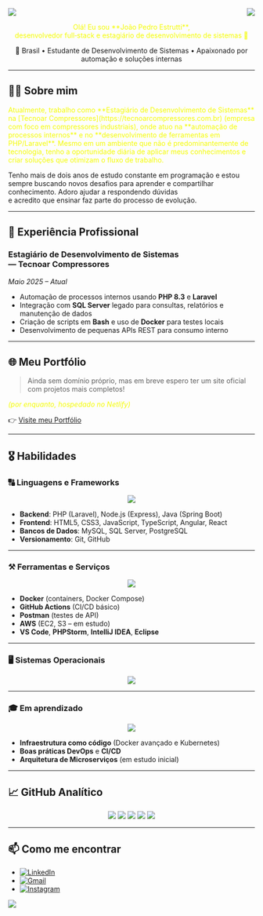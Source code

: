 <img align="center" src="https://capsule-render.vercel.app/api?type=waving&height=100&color=gradient&section=header">
<img align="right" src="https://visitor-badge.laobi.icu/badge?page_id=EstruttiJP.visitor-badge&left_color=blue&right_color=red" />

<p align="center" style="color: #f4fc03;">
  Olá! Eu sou **João Pedro Estrutti**, 
  <br>
  desenvolvedor full‑stack e estagiário de desenvolvimento de sistemas 🚀
</p>

<p align="center">
  📍 Brasil • Estudante de Desenvolvimento de Sistemas • Apaixonado por automação e soluções internas
</p>

---

## 👨‍💻 Sobre mim

<p style="color: #f4fc03;">
  Atualmente, trabalho como **Estagiário de Desenvolvimento de Sistemas** na 
  [Tecnoar Compressores](https://tecnoarcompressores.com.br) (empresa com foco em compressores industriais), 
  onde atuo na **automação de processos internos** e no **desenvolvimento de ferramentas em PHP/Laravel**.
  Mesmo em um ambiente que não é predominantemente de tecnologia, tenho a oportunidade diária de aplicar 
  meus conhecimentos e criar soluções que otimizam o fluxo de trabalho. 
  
  Tenho mais de dois anos de estudo constante em programação e estou sempre buscando novos desafios 
  para aprender e compartilhar conhecimento. Adoro ajudar a respondendo dúvidas  
  e acredito que ensinar faz parte do processo de evolução.
</p>

---

## 🚀 Experiência Profissional

### Estagiário de Desenvolvimento de Sistemas — Tecnoar Compressores  
*Maio 2025 – Atual*  
- Automação de processos internos usando **PHP 8.3** e **Laravel**  
- Integração com **SQL Server** legado para consultas, relatórios e manutenção de dados  
- Criação de scripts em **Bash** e uso de **Docker** para testes locais  
- Desenvolvimento de pequenas APIs REST para consumo interno  

---

## 🌐 Meu Portfólio

> Ainda sem domínio próprio, mas em breve espero ter um site oficial com projetos mais completos!  
<p style="color: #f4fc03; font-style: italic;">(por enquanto, hospedado no Netlify)</p>

👉 [Visite meu Portfólio](https://estruttijp.netlify.app)  

---

## 🎖️ Habilidades

### 🔠 Linguagens e Frameworks
<p align="center">
  <a href="https://skillicons.dev">
    <img src="https://skillicons.dev/icons?i=html,css,js,ts,php,java,jquery,bootstrap,tailwind,angular,react,spring,laravel,mysql,sqlserver" />
  </a>
</p>

- **Backend**: PHP (Laravel), Node.js (Express), Java (Spring Boot)  
- **Frontend**: HTML5, CSS3, JavaScript, TypeScript, Angular, React   
- **Bancos de Dados**: MySQL, SQL Server, PostgreSQL  
- **Versionamento**: Git, GitHub

---

### ⚒️ Ferramentas e Serviços
<p align="center">
  <a href="https://skillicons.dev">
    <img src="https://skillicons.dev/icons?i=aws,git,github,githubactions,postman,stackoverflow,npm,maven,docker,kubernetes" />
  </a>
</p>

- **Docker** (containers, Docker Compose)  
- **GitHub Actions** (CI/CD básico)  
- **Postman** (testes de API)  
- **AWS** (EC2, S3 – em estudo)  
- **VS Code**, **PHPStorm**, **IntelliJ IDEA**, **Eclipse**  

---

### 🖥️ Sistemas Operacionais
<p align="center">
  <a href="https://skillicons.dev">
    <img src="https://skillicons.dev/icons?i=ubuntu,linux,mint,windows" />
  </a>
</p>

---

### 🎓 Em aprendizado
<p align="center">
  <a href="https://skillicons.dev">
    <img src="https://skillicons.dev/icons?i=python,nodejs,kubernetes,terraform,ts" />
  </a>
</p>

- **Infraestrutura como código** (Docker avançado e Kubernetes)  
- **Boas práticas DevOps** e **CI/CD**  
- **Arquitetura de Microserviços** (em estudo inicial)  

---

## 📈 GitHub Analítico

<p align="center">
  <img src="https://github-profile-summary-cards.vercel.app/api/cards/profile-details?username=EstruttiJP&theme=tokyonight" />
  <img src="https://github-profile-summary-cards.vercel.app/api/cards/repos-per-language?username=EstruttiJP&theme=tokyonight" />
  <img src="https://github-profile-summary-cards.vercel.app/api/cards/most-commit-language?username=EstruttiJP&theme=tokyonight" />
  <img src="https://github-profile-summary-cards.vercel.app/api/cards/stats?username=EstruttiJP&theme=tokyonight" />
  <img src="https://github-profile-summary-cards.vercel.app/api/cards/productive-time?username=EstruttiJP&theme=tokyonight" />
</p>

---

## 📫 Como me encontrar

- [![LinkedIn](https://img.shields.io/badge/LinkedIn-%230A66C2?style=for-the-badge&logo=linkedin&logoColor=white)](https://www.linkedin.com/in/joao-pedro-estrutti/)  
- [![Gmail](https://img.shields.io/badge/Gmail-D14836?style=for-the-badge&logo=gmail&logoColor=white)](mailto:estruttijp.dev@gmail.com)  
- [![Instagram](https://img.shields.io/badge/Instagram-E4405F?style=for-the-badge&logo=instagram&logoColor=white)](https://www.instagram.com/jaojao_sk8)  

<img align="center" src="https://capsule-render.vercel.app/api?type=waving&height=100&color=gradient&section=footer">
